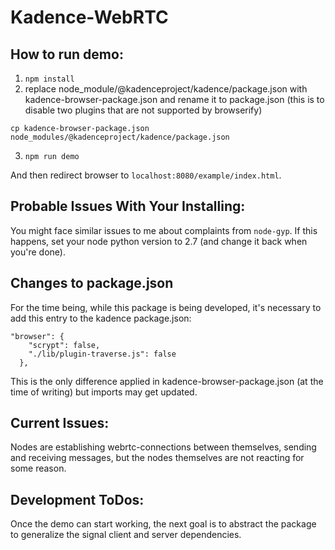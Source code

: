 # Kadence-WebRTC

## How to run demo:

1. `npm install`
2. replace node_module/@kadenceproject/kadence/package.json with kadence-browser-package.json and rename it to package.json (this is to disable two plugins that are not supported by browserify)
```
cp kadence-browser-package.json node_modules/@kadenceproject/kadence/package.json
```

3. `npm run demo`

And then redirect browser to `localhost:8080/example/index.html`.

## Probable Issues With Your Installing:
You might face similar issues to me about complaints from `node-gyp`. If this happens, set your node python version to 2.7 (and change it back when you're done).

## Changes to package.json
For the time being, while this package is being developed, it's necessary to add this entry to the kadence package.json:
```
"browser": {
    "scrypt": false,
    "./lib/plugin-traverse.js": false
  },
```
This is the only difference applied in kadence-browser-package.json (at the time of writing) but imports may get updated.

## Current Issues:
Nodes are establishing webrtc-connections between themselves, sending and receiving messages, but the nodes themselves are not reacting for some reason. 

## Development ToDos:
Once the demo can start working, the next goal is to abstract the package to generalize the signal client and server dependencies.
